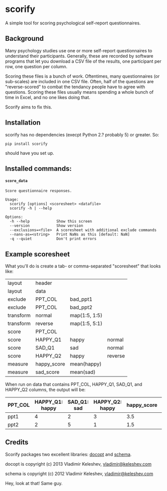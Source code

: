scorify
=======

A simple tool for scoring psychological self-report questionnaires.

## Background

Many psychology studies use one or more self-report questionnaires to understand their participants. Generally, these are recorded by software programs that let you download a CSV file of the results, one participant per row, one question per column.

Scoring these files is a bunch of work. Oftentimes, many questionnaires (or sub-scales) are included in one CSV file. Often, half of the questions are "reverse-scored" to combat the tendancy people have to agree with questions. Scoring these files usually means spending a whole bunch of time in Excel, and no one likes doing that.

Scorify aims to fix this.

## Installation

scorify has no dependencies (execpt Python 2.? probably 5) or greater. So:

`pip install scorify`

should have you set up.

## Installed commands:

#### `score_data`

    Score questionnaire responses.

    Usage:
      scorify [options] <scoresheet> <datafile>
      scorify -h | --help

    Options:
      -h --help            Show this screen
      --version            Show version
      --exclusions=<file>  A scoresheet with additional exclude commands
      --nans-as=<string>   Print NaNs as this [default: NaN]
      -q --quiet           Don't print errors

## Example scoresheet

What you'll do is create a tab- or comma-separated "scoresheet" that looks like:

<table>
<tr><td>layout</td><td>header</td><td> </td><td> </td></tr>
<tr><td>layout</td><td>data</td><td> </td><td> </td></tr>
<tr><td>exclude</td><td>PPT_COL</td><td>bad_ppt1</td><td> </td></tr>
<tr><td>exclude</td><td>PPT_COL</td><td>bad_ppt2</td><td> </td></tr>
<tr><td>transform</td><td>normal</td><td>map(1:5, 1:5)</td><td> </td></tr>
<tr><td>transform</td><td>reverse</td><td>map(1:5, 5:1)</td><td> </td></tr>
<tr><td>score</td><td>PPT_COL</td><td> </td><td> </td></tr>
<tr><td>score</td><td>HAPPY_Q1</td><td>happy</td><td>normal</td></tr>
<tr><td>score</td><td>SAD_Q1</td><td>sad</td><td>normal</td></tr>
<tr><td>score</td><td>HAPPY_Q2</td><td>happy</td><td>reverse</td></tr>
<tr><td>measure</td><td>happy_score</td><td>mean(happy)</td><td> </td></tr>
<tr><td>measure</td><td>sad_score</td><td>mean(sad)</td><td> </td></tr>
</table>

When run on data that contains PPT_COL, HAPPY_Q1, SAD_Q1, and HAPPY_Q2 columns, the output will be:

PPT_COL | HAPPY_Q1: happy | SAD_Q1: sad | HAPPY_Q2: happy | happy_score | sad_score
--------|------------------|--------------|------------------|-------------|----------
ppt1 | 4 | 2 | 3 | 3.5 | 2
ppt2 | 2 | 5 | 1 | 1.5 | 5


## Credits

Scorify packages two excellent libraries: [docopt](https://github.com/docopt/docopt) and [schema](https://github.com/halst/schema).

docopt is copyright (c) 2013 Vladimir Keleshev, vladimir@keleshev.com

schema is copyright (c) 2012 Vladimir Keleshev, vladimir@keleshev.com

Hey, look at that! Same guy.